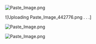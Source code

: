 ![Paste_Image.png](http://upload-images.jianshu.io/upload_images/1678789-2e6e86afb4835ac3.png?imageMogr2/auto-orient/strip%7CimageView2/2/w/1240)


![Uploading Paste_Image_442776.png . . .]


![Paste_Image.png](http://upload-images.jianshu.io/upload_images/1678789-9b23569f9c793e47.png?imageMogr2/auto-orient/strip%7CimageView2/2/w/1240)


![Paste_Image.png](http://upload-images.jianshu.io/upload_images/1678789-fe341b264c1a107d.png?imageMogr2/auto-orient/strip%7CimageView2/2/w/1240)
